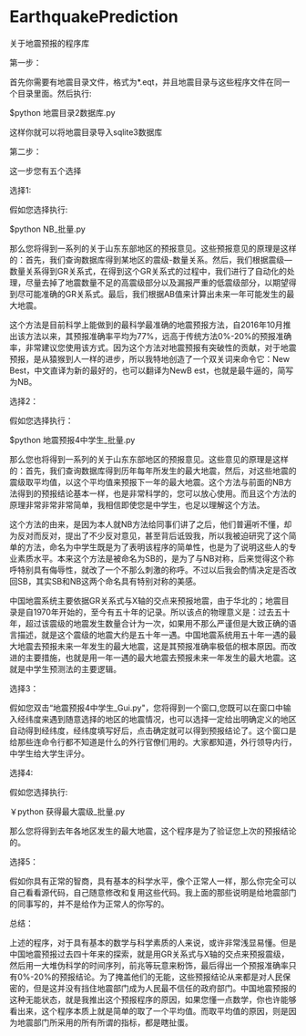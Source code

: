 # EarthquakePrediction
关于地震预报的程序库

第一步：

首先你需要有地震目录文件，格式为*.eqt，并且地震目录与这些程序文件在同一个目录里面。然后执行:

$python 地震目录2数据库.py

这样你就可以将地震目录导入sqlite3数据库

第二步：

这一步您有五个选择

选择1:

假如您选择执行:

$python NB_批量.py

那么您将得到一系列的关于山东东部地区的预报意见。这些预报意见的原理是这样的：首先，我们查询数据库得到某地区的震级-数量关系。然后，我们根据震级—数量关系得到GR关系式，在得到这个GR关系式的过程中，我们进行了自动化的处理，尽量去掉了地震数量不足的高震级部分以及漏报严重的低震级部分，以期望得到尽可能准确的GR关系式。最后，我们根据AB值来计算出未来一年可能发生的最大地震。

这个方法是目前科学上能做到的最科学最准确的地震预报方法，自2016年10月推出该方法以来，其预报准确率平均为77%，远高于传统方法0%-20%的预报准确率，非常建议您使用该方式。因为这个方法对地震预报有突破性的贡献，对于地震预报，是从猿猴到人一样的进步，所以我特地创造了一个双关词来命令它：New Best，中文直译为新的最好的，也可以翻译为NewB est，也就是最牛逼的，简写为NB。

选择2：

假如您选择执行：

$python 地震预报4中学生_批量.py

那么您也将得到一系列的关于山东东部地区的预报意见。这些意见的原理是这样的：首先，我们查询数据库得到历年每年所发生的最大地震，然后，对这些地震的震级取平均值，以这个平均值来预报下一年的最大地震。这个方法与前面的NB方法得到的预报结论基本一样，也是非常科学的，您可以放心使用。而且这个方法的原理非常非常非常简单，我相信即使您是中学生，也足以理解这个方法。

这个方法的由来，是因为本人就NB方法给同事们讲了之后，他们普遍听不懂，却为反对而反对，提出了不少反对意见，甚至背后诋毁我，所以我被迫研究了这个简单的方法，命名为中学生既是为了表明该程序的简单性，也是为了说明这些人的专业素质水平。本来这个方法是被命名为SB的，是为了与NB对称，后来觉得这个称呼特别具有侮辱性，就改了一个不那么刺激的称呼。不过以后我会酌情决定是否改回SB，其实SB和NB这两个命名具有特别对称的美感。

中国地震系统主要依据GR关系式与X轴的交点来预报地震，由于华北的；地震目录是自1970年开始的，至今有五十年的记录。所以该点的物理意义是：过去五十年，超过该震级的地震发生数量合计为一次，如果用不那么严谨但是大致正确的语言描述，就是这个震级的地震大约是五十年一遇。中国地震系统用五十年一遇的最大地震去预报未来一年发生的最大地震，这是其预报准确率极低的根本原因。而改进的主要措施，也就是用一年一遇的最大地震去预报未来一年发生的最大地震。这就是中学生预测法的主要逻辑。

选择3：

假如您双击“地震预报4中学生_Gui.py"，您将得到一个窗口,您既可以在窗口中输入经纬度来遇到随意选择的地区的地震情况，也可以选择一定给出明确定义的地区自动得到经纬度，经纬度填写好后，点击确定就可以得到预报结论了。这个窗口是给那些连命令行都不知道是什么的外行官僚们用的。大家都知道，外行领导内行，中学生给大学生评分。

选择4:

假如您选择执行:

￥python 获得最大震级_批量.py

那么您将得到去年各地区发生的最大地震，这个程序是为了验证您上次的预报结论的。

选择5：

假如你具有正常的智商，具有基本的科学水平，像个正常人一样，那么你完全可以自己看看源代码，自己随意修改和复用这些代码。我上面的那些说明是给地震部门的同事写的，并不是给作为正常人的你写的。

总结：

上述的程序，对于具有基本的数学与科学素质的人来说，或许非常浅显易懂。但是中国地震预报过去四十年来的探索，就是用GR关系式与X轴的交点来预报震级，然后用一大堆伪科学的时间序列，前兆等玩意来粉饰，最后得出一个预报准确率只有0%-20%的预报结论。为了掩盖他们的无能，这些预报结论从来都是对人民保密的，但是这并没有挡住地震部门成为人民最不信任的政府部门。中国地震预报的这种无能状态，就是我推出这个预报程序的原因，如果您懂一点数学，你也许能够看出来，这个程序本质上就是简单的取了一个平均值。而取平均值的原因，则是因为地震部门所采用的所有所谓的指标，都是瞎扯蛋。
